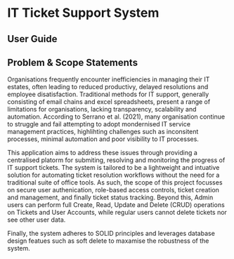 # IT Ticket Support System


## User Guide


## Problem & Scope Statements

Organisations frequently encounter inefficiencies in managing their IT estates, often leading to reduced productivy, delayed resolutions and employee disatisfaction. Traditional methods for IT support, generally consisting of email chains and excel spreadsheets, present a range of limitations for organisations, lacking transparency, scalability and automation. According to Serrano et al. (2021), many organisation continue to struggle and fail attempting to adopt mondernised IT service management practices, highlihting challenges such as inconsitent processes, minimal automation and poor visibility to IT processes. 

This application aims to address these issues through providing a centralised platorm for submiting, resolving and monitoring the progress of IT support tickets. The system is tailored to be a lightweight and intuative solution for automating ticket resolution workflows without the need for a traditional suite of office tools. As such, the scope of this project focusses on secure user authenication, role-based access controls, ticket creation and management, and finally ticket status tracking. Beyond this, Admin users can perform full Create, Read, Update and Delete (CRUD) operations on Tickets and User Accounts, while regular users cannot delete tickets nor see other user data. 

Finally, the system adheres to SOLID principles and leverages database design featues such as soft delete to maxamise the robustness of the system. 